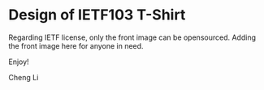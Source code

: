 # Design of IETF103 T-Shirt

Regarding IETF license, only the front image can be opensourced.
Adding the front image here for anyone in need.

Enjoy!

Cheng Li
